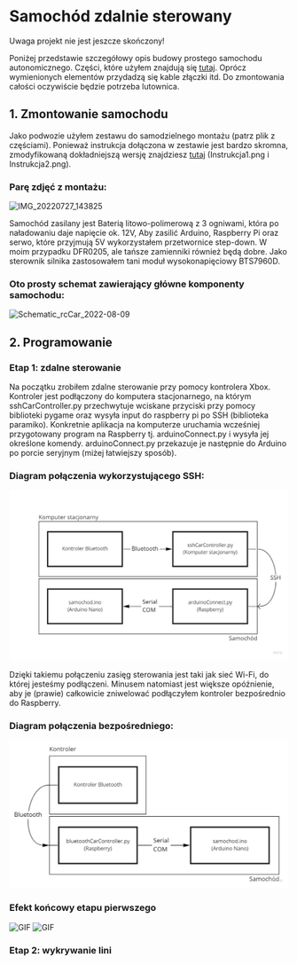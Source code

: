 # Samochód zdalnie sterowany
Uwaga projekt nie jest jeszcze skończony!

Poniżej przedstawie szczegółowy opis budowy prostego samochodu autonomicznego. Części, które użyłem znajdują się [tutaj](https://github.com/M1chol/rcCar/blob/main/Inne/czesci.md). Oprócz wymienionych elementów przydadzą się kable złączki itd. Do zmontowania całości oczywiście będzie potrzeba lutownica.

## 1. Zmontowanie samochodu
Jako podwozie użyłem zestawu do samodzielnego montażu (patrz plik z częściami). Ponieważ instrukcja dołączona w zestawie jest bardzo skromna, zmodyfikowaną dokładniejszą wersję znajdziesz [tutaj](https://github.com/M1chol/rcCar/blob/main/Zdjęcia/Schematy) (Instrukcja1.png i Instrukcja2.png). 

### Parę zdjęć z montażu:
![IMG_20220727_143825](https://user-images.githubusercontent.com/106252516/184039809-f9397042-ed86-4d5f-9c24-03a827240d34.png)

Samochód zasilany jest Baterią litowo-polimerową z 3 ogniwami, która po naładowaniu daje napięcie ok. 12V, Aby zasilić Arduino, Raspberry Pi oraz serwo, które przyjmują 5V wykorzystałem przetwornice step-down. W moim przypadku DFR0205, ale tańsze zamienniki również będą dobre. Jako sterownik silnika zastosowałem tani moduł wysokonapięciowy BTS7960D.

### Oto prosty schemat zawierający główne komponenty samochodu:
![Schematic_rcCar_2022-08-09](https://user-images.githubusercontent.com/106252516/183687655-5ca91baa-e46a-4876-8bab-b56d4de04d62.png)

## 2. Programowanie
### Etap 1: zdalne sterowanie
Na początku zrobiłem zdalne sterowanie przy pomocy kontrolera Xbox. Kontroler jest podłączony do komputera stacjonarnego, na którym sshCarController.py przechwytuje wciskane przyciski przy pomocy biblioteki pygame oraz wysyła input do raspberry pi po SSH (biblioteka paramiko). Konkretnie aplikacja na komputerze uruchamia wcześniej przygotowany program na Raspberry tj. arduinoConnect.py i wysyła jej określone komendy. arduinoConnect.py przekazuje je następnie do Arduino po porcie seryjnym (miżej łatwiejszy sposób).
### Diagram połączenia wykorzystującego SSH:
![IMG](https://github.com/M1chol/rcCar/blob/main/Zdjęcia/Schematy/ScriptsDiagram1.jpg)

Dzięki takiemu połączeniu zasięg sterowania jest taki jak sieć Wi-Fi, do której jesteśmy podłączeni. Minusem natomiast jest większe opóźnienie, aby je (prawie) całkowicie zniwelować podłączyłem kontroler bezpośrednio do Raspberry.

### Diagram połączenia bezpośredniego:
![IMG](https://github.com/M1chol/rcCar/blob/main/Zdjęcia/Schematy/ScriptsDiagram2.jpg)

### Efekt końcowy etapu pierwszego
![GIF](https://github.com/M1chol/rcCar/blob/main/Zdjęcia/Budowa/DrivingTestAinm.gif)
![GIF](https://github.com/M1chol/rcCar/blob/main/Zdjęcia/Budowa/DrivingTestAinm2.gif)

### Etap 2: wykrywanie lini
